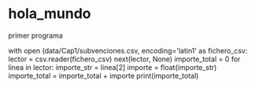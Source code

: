# hola_mundo
primer programa


with open (data/Cap1/subvenciones.csv, encoding='latin1' as fichero_csv:
    lector = csv.reader(fichero_csv)
    next(lector, None) 
    importe_total = 0
    for linea in lector:
        importe_str = linea[2]
        importe = float(importe_str)
        importe_total = importe_total + importe
    print(importe_total)
